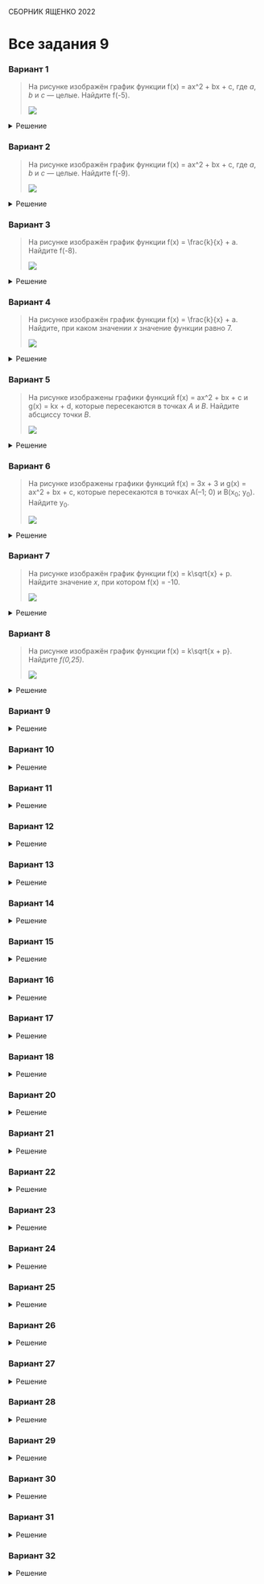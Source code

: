 <span class="space" onclick="loadURL('math//ege//2022//yashchenko//README')">СБОРНИК ЯЩЕНКО 2022</span>
# Все задания 9

### Вариант 1
> На рисунке изображён график функции <span class="katex">f(x) = ax^2 + bx + c</span>, где *a*, *b* и *c* — целые. Найдите <span class="katex">f(-5)</span>.
>
> ![](https://raw.githubusercontent.com/BlueRect/egelib-content/main/img/yashchenko_09_01.jpg)

<details><summary>Решение</summary>
<img src="https://raw.githubusercontent.com/BlueRect/egelib-content/main/img/Document%2028_47.jpg">
<b>Ответ:</b> 78.

<hr>

*Уравнение параболы:* f(x) = a(x – x<sub>в</sub>)<sup>2</sup> + y<sub>в</sub>.<br>
f(x) = (x – 4)<sup>2</sup> – 3;<br>
f(–5) = (–5 – 4)<sup>2</sup> – 3 = (–9)<sup>2</sup> – 3 = 81 – 3 = 78.

**Ответ:** 78.
</details>

### Вариант 2
> На рисунке изображён график функции <span class="katex">f(x) = ax^2 + bx + c</span>, где *a*, *b* и *c* — целые. Найдите <span class="katex">f(-9)</span>.
>
> ![](https://raw.githubusercontent.com/BlueRect/egelib-content/main/img/yashchenko_09_02.jpg)

<details><summary>Решение</summary>
<img src="https://raw.githubusercontent.com/BlueRect/egelib-content/main/img/Document%2028_150.jpg">
<b>Ответ:</b> -23.
</details>

### Вариант 3
> На рисунке изображён график функции <span class="katex">f(x) = \frac{k}{x} + a</span>. Найдите <span class="katex">f(-8)</span>.
>
> ![](https://raw.githubusercontent.com/BlueRect/egelib-content/main/img/yashchenko_09_03.jpg)

<details><summary>Решение</summary>
<img src="https://raw.githubusercontent.com/BlueRect/egelib-content/main/img/Document%2028_151.jpg">
<b>Ответ:</b> -0,5.
</details>

### Вариант 4
> На рисунке изображён график функции <span class="katex">f(x) = \frac{k}{x} + a</span>. Найдите, при каком значении *x* значение функции равно 7.
>
> ![](https://raw.githubusercontent.com/BlueRect/egelib-content/main/img/yashchenko_09_04.jpg)

<details><summary>Решение</summary>
<img src="https://raw.githubusercontent.com/BlueRect/egelib-content/main/img/Document%2028_152.jpg">
<b>Ответ:</b> 0,4.
</details>

### Вариант 5
> На рисунке изображены графики функций <span class="katex">f(x) = ax^2 + bx + c</span> и <span class="katex">g(x) = kx + d</span>, которые пересекаются в точках *А* и *В*. Найдите абсциссу точки *В*.
>
> ![](https://raw.githubusercontent.com/BlueRect/egelib-content/main/img/yashchenko_09_05.jpg)

<details><summary>Решение</summary>
<img src="https://raw.githubusercontent.com/BlueRect/egelib-content/main/img/Document%2028_254.jpg">
<b>Ответ:</b> 2,5.
</details>

### Вариант 6
> На рисунке изображены графики функций <span class="katex">f(x) = 3x + 3</span> и <span class="katex">g(x) = ax^2 + bx + c</span>, которые пересекаются в точках А(–1; 0) и B(x<sub>0</sub>; y<sub>0</sub>). Найдите y<sub>0</sub>.
>
> ![](https://raw.githubusercontent.com/BlueRect/egelib-content/main/img/yashchenko_09_06.jpg)

<details><summary>Решение</summary>
<img src="https://raw.githubusercontent.com/BlueRect/egelib-content/main/img/Document%2028_241.jpg">
<b>Ответ:</b> -15.
</details>

### Вариант 7
> На рисунке изображён график функции <span class="katex">f(x) = k\sqrt{x} + p</span>. Найдите значение *x*, при котором <span class="katex">f(x) = -10</span>.
>
> ![](https://raw.githubusercontent.com/BlueRect/egelib-content/main/img/yashchenko_09_07.jpg)

<details><summary>Решение</summary>
<img src="https://raw.githubusercontent.com/BlueRect/egelib-content/main/img/MaTeX%20yashchenko%2009%2007.jpg">
<b>Ответ:</b> 16.
</details>

### Вариант 8
> На рисунке изображён график функции <span class="katex">f(x) = k\sqrt{x + p}</span>. Найдите *f(0,25)*.
>
> ![](https://raw.githubusercontent.com/BlueRect/egelib-content/main/img/yashchenko_09_08.jpg)

<details><summary>Решение</summary>
<img src="https://raw.githubusercontent.com/BlueRect/egelib-content/main/img/Document%2028_155.jpg">
<b>Ответ:</b> 2,25.
</details>


### Вариант 9
<details><summary>Решение</summary>
<img src="https://raw.githubusercontent.com/BlueRect/egelib-content/main/img/Document%2028_158.jpg">
<b>Ответ:</b> 2.
</details>

### Вариант 10
<details><summary>Решение</summary>
<img src="https://raw.githubusercontent.com/BlueRect/egelib-content/main/img/Document%2028_159.jpg">
<b>Ответ:</b> 27.
</details>

### Вариант 11
<details><summary>Решение</summary>
<img src="https://raw.githubusercontent.com/BlueRect/egelib-content/main/img/Document%2028_160.jpg">
<b>Ответ:</b> 15.
</details>

### Вариант 12
<details><summary>Решение</summary>
<img src="https://raw.githubusercontent.com/BlueRect/egelib-content/main/img/Document%2028_161.jpg">
<b>Ответ:</b> 3,4.
</details>

### Вариант 13
<details><summary>Решение</summary>
<img src="https://raw.githubusercontent.com/BlueRect/egelib-content/main/img/Document%2028_162.jpg">
<b>Ответ:</b> 28.
</details>

### Вариант 14
<details><summary>Решение</summary>
<img src="https://raw.githubusercontent.com/BlueRect/egelib-content/main/img/Document%2028_163.jpg">
<b>Ответ:</b> -28.
</details>

### Вариант 15
<details><summary>Решение</summary>
<img src="https://raw.githubusercontent.com/BlueRect/egelib-content/main/img/Document%2028_164.jpg">
<b>Ответ:</b> -0,4.
</details>

### Вариант 16
<details><summary>Решение</summary>
<img src="https://raw.githubusercontent.com/BlueRect/egelib-content/main/img/Document%2028_165.jpg">
<b>Ответ:</b> -13.
</details>

### Вариант 17

<details><summary>Решение</summary>
<img src="https://raw.githubusercontent.com/BlueRect/egelib-content/main/img/Document%2028_156.jpg">
<b>Ответ:</b> 76.
</details>

### Вариант 18
<details><summary>Решение</summary>
<img src="https://raw.githubusercontent.com/BlueRect/egelib-content/main/img/Document%2028_157.jpg">
<b>Ответ:</b> -5.
</details>

### Вариант 20
<details><summary>Решение</summary>
<img src="https://raw.githubusercontent.com/BlueRect/egelib-content/main/img/Document%2028_377.jpg">
<b>Ответ:</b> 3.
</details>

### Вариант 21
<details><summary>Решение</summary>
<img src="https://raw.githubusercontent.com/BlueRect/egelib-content/main/img/Document%2028_367.jpg">
<b>Ответ:</b> -7.
</details>

### Вариант 22
<details><summary>Решение</summary>
<img src="https://raw.githubusercontent.com/BlueRect/egelib-content/main/img/Document%2028_166.jpg">
<b>Ответ:</b> 13.
</details>

### Вариант 23
<details><summary>Решение</summary>
<img src="https://raw.githubusercontent.com/BlueRect/egelib-content/main/img/Document%2028_167.jpg">
<b>Ответ:</b> -2,5.
</details>

### Вариант 24
<details><summary>Решение</summary>
<img src="https://raw.githubusercontent.com/BlueRect/egelib-content/main/img/Document%2028_168.jpg">
<b>Ответ:</b> -0,25.
</details>

### Вариант 25
<details><summary>Решение</summary>
<img src="https://raw.githubusercontent.com/BlueRect/egelib-content/main/img/Document%2028_358.jpg">
<b>Ответ:</b> 0,75.
</details>

### Вариант 26
<details><summary>Решение</summary>
<img src="https://raw.githubusercontent.com/BlueRect/egelib-content/main/img/Document%2028_357.jpg">
<b>Ответ:</b> -0,5.
</details>

### Вариант 27
<details><summary>Решение</summary>
<img src="https://raw.githubusercontent.com/BlueRect/egelib-content/main/img/Document%2028_353.jpg">
<b>Ответ:</b> 8.
</details>

### Вариант 28
<details><summary>Решение</summary>
<img src="https://raw.githubusercontent.com/BlueRect/egelib-content/main/img/Document%2028_337.jpg">
<b>Ответ:</b> 34.
</details>

### Вариант 29
<details><summary>Решение</summary>
<img src="https://raw.githubusercontent.com/BlueRect/egelib-content/main/img/Document%2028_350.jpg">
<b>Ответ:</b> 27.
</details>

### Вариант 30
<details><summary>Решение</summary>
<img src="https://raw.githubusercontent.com/BlueRect/egelib-content/main/img/Document%2028_331.jpg">
<b>Ответ:</b> 4.
</details>

### Вариант 31
<details><summary>Решение</summary>
<img src="https://raw.githubusercontent.com/BlueRect/egelib-content/main/img/Document%2028_329.jpg">
<b>Ответ:</b> 16.
</details>

### Вариант 32
<details><summary>Решение</summary>
<img src="https://raw.githubusercontent.com/BlueRect/egelib-content/main/img/Document%2028_348.jpg">
<b>Ответ:</b> 1,25.
</details>

